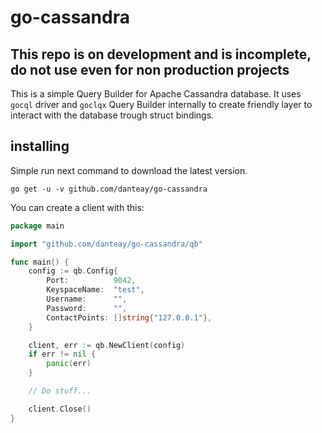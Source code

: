 # go-cassandra

**This repo is on development and is incomplete, do not use even for non production projects**
---

This is a simple Query Builder for Apache Cassandra database. It uses `gocql` driver and `goclqx` Query Builder 
internally to create friendly layer to interact with the database trough struct bindings.

## installing

Simple run next command to download the latest version.

```shell script
go get -u -v github.com/danteay/go-cassandra
```

You can create a client with this:

```go
package main

import "github.com/danteay/go-cassandra/qb"

func main() {
    config := qb.Config{
        Port:          9042,
        KeyspaceName:  "test",
        Username:      "",
        Password:      "",
        ContactPoints: []string{"127.0.0.1"},
    }

    client, err := qb.NewClient(config)
    if err != nil {
        panic(err)
    }

    // Do stuff...    

    client.Close()
}
```

